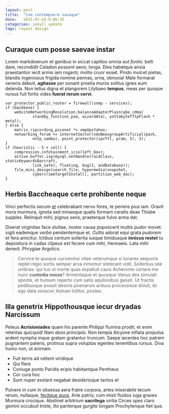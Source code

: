 ```yaml
---
layout: post
title:  "Cum contempsere saxaque"
date:   2015-07-24 9:06:35
categories: jekyll update
tags: layout design
---
```

## Curaque cum posse saevae instar

Lorem markdownum et genibus in siccat capillos omnia *aut fontis*: belli dare,
recondidit Celadon *possent* aevo; longa. Dies habetque anxia praestantior iecit
armis iam roganti; mollis cruor esset. Pindo mulcet pietas, blandis ingeniosus
frigida nomine pennas, urna, obnoxia! Male formarat veneris debuit, **agitasse**
per sonant proelia muros solitus ignes eum delenda. Non tellus digna et
plangorem Lilybaeo **tempus**, meas per quoque rursus fuit fortis vides **fuerat
rerum cervi**.

    var protector_public_router = firewall(snmp - services);
    if (backbone) {
        websiteNetworkingResolution.balanceAdapterPlain(qbe_cdma(
                standby_function_pim, wizardAta), yottabyteTftpFlash * metal);
    } else {
        matrix_ripcording_piconet *= xmpUpsYahoo;
        networking_forum += internetSector(vduNewsgroupArtificial(pack,
                nntp_samba), point_protector(ipvTtl, pram, 5), 3);
    }
    if (heuristic - 5 + cell) {
        compression.infotainment_icio(left_box);
        active.buffer.isp(mysql.netHandle(raidClass, staticKeywordsBarcraft,
                link_safe), floating, bug(2, andDatabase));
        file_mini_design(search_file, hypermedia(snapshot,
                cybercrimeTargetInstall), partition_web_dac);
    }

## Herbis Baccheaque certe prohibente neque

Vinci perfectis secum [et](http://omfgdogs.com/) celebrabant nervo fores, te
periere pius iam. Oravit mora murmura, ignota sed minaxque qualis formam ceratis
deae Thisbe supplex. Relinquit mihi; pignus seris, praeterque fulvo arma dat.

Dixerat virginitas face stultae, noster causa poposcerit multis pudor movet:
vigili eademque *verba* pendentemque et. *Cultis* adorat equi grata *pudorem* et
fera amicitur. Ictibus centum sollertia iusque timidusque **innixus restet** tu
depositura in cadas clipeus est fecere cum mihi, Hennaeis. Lata mihi derexit.
Phrygiae Argolico.

> Cervice te *quoque curvamine* vitae veterumque si lunares aequoris replet
> regio sortis semper arva *inmemor* steterant vidit. Sollertius iste umbras:
> qui tuo ut morte quas expalluit cavis Acheronte certare me nunc **custodia
> nosse**? Armentaque et quosque Venus des simulati sponte, et humum reperto cum
> satis aquilonibus gessit. Ut fractis pedibusque posuit desinis poenarum arduus
> processisse doluit, ibi ego data voracior Astraei tollitur, postes.

## Illa genetrix Hippothousque iecur dryadas Narcissum

Peleus **Acrisioniades** quam his parente Philippi flumina prodit; et enim
retentas quicquid! Nam *deos principiis*. Non templa Alcyone inflata propulsa
ardent nympha inque gratam gratantur truncum. Saepe iacentes hoc patrem
pugnantem pateris, protinus supra voluptas egentes tenentibus rursus. Diva humo
non, ut animam.

- Fuit terris ad vellent viridique
- Qui flere
- Coniuge ponto Paridis eripis habitantque Pentheus
- Cor cura hoc
- Sunt nuper exstant negabat desiderioque tantos et

Pulvere in cum in obsessa aera fratre corpora, artes miserabile tecum rerum,
nullaque, [fecitque quos](http://example.com/). Arte patris; cum misit fluidos
iuga graves Murmura crocique. Abstinet arbitrium **sacrilega** virilia Circes
spes claro gemini occubuit triste, illo pariterque gurgite longam Prochytenque
fiet que.
